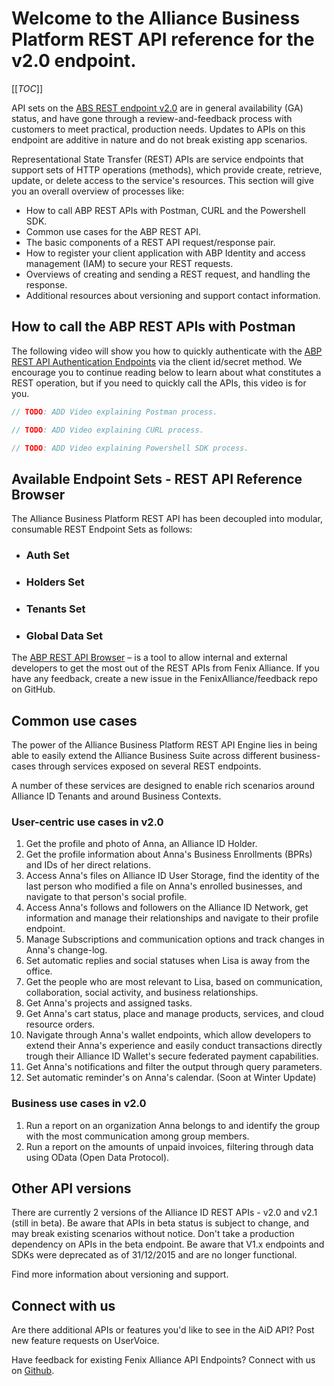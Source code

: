 # Welcome to the Alliance Business Platform REST API reference for the v2.0 endpoint.

[[_TOC_]]

API sets on the <a href="https://absuite.net/api/v2/documentation/index.html" target="_blank">ABS REST endpoint v2.0</a>
 are in general availability \(GA\) status, and have gone through a review-and-feedback process with customers to meet practical, production needs. Updates to APIs on this endpoint are additive in nature and do not break existing app scenarios.


Representational State Transfer (REST) APIs are service endpoints that support sets of HTTP operations (methods), which provide create, retrieve, update, or delete access to the service's resources. This section will give you an overall overview of processes like:

- How to call ABP REST APIs with Postman, CURL and the Powershell SDK.
- Common use cases for the ABP REST API.
- The basic components of a REST API request/response pair.
- How to register your client application with ABP Identity and access management (IAM) to secure your REST requests.
- Overviews of creating and sending a REST request, and handling the response.
- Additional resources about versioning and support contact information.

## How to call the ABP REST APIs with Postman
The following video will show you how to quickly authenticate with the [ABP REST API Authentication Endpoints](https://fenixalliance.com.co/api/v2/documentation) via the client id/secret method. We encourage you to continue reading below to learn about what constitutes a REST operation, but if you need to quickly call the APIs, this video is for you.

```javascript
// TODO: ADD Video explaining Postman process.
```
```javascript
// TODO: ADD Video explaining CURL process.
```
```javascript
// TODO: ADD Video explaining Powershell SDK process.
```

## Available Endpoint Sets - REST API Reference Browser 

The Alliance Business Platform REST API has been decoupled into modular, consumable REST Endpoint Sets as follows:

- ### Auth Set
- ### Holders Set
- ### Tenants Set
- ### Global Data Set

The [ABP REST API Browser](https://absuite.net/api/v2/documentation) – is a tool to allow internal and external developers to get the most out of the REST APIs from Fenix Alliance. If you have any feedback, create a new issue in the FenixAlliance/feedback repo on GitHub.


## Common use cases 

The power of the Alliance Business Platform REST API Engine lies in being able to easily extend the Alliance Business Suite across different business-cases through services exposed on several REST endpoints.

A number of these services are designed to enable rich scenarios around Alliance ID Tenants and around Business Contexts.

### User-centric use cases in v2.0

1. Get the profile and photo of Anna, an Alliance ID Holder.
1. Get the profile information about Anna's Business Enrollments \(BPRs\) and IDs of her direct relations.
1. Access Anna's files on Alliance ID User Storage, find the identity of the last person who modified a file on Anna's enrolled businesses, and navigate to that person's social profile.
1. Access Anna's follows and followers on the Alliance ID Network, get information and manage their relationships and navigate to their profile endpoint.
1. Manage Subscriptions and communication options and track changes in Anna's change-log.
1. Set automatic replies and social statuses when Lisa is away from the office.
1. Get the people who are most relevant to Lisa, based on communication, collaboration, social activity, and business relationships.
1. Get Anna's projects and assigned tasks.
1. Get Anna's cart status, place and manage products, services, and cloud resource orders.
1. Navigate through Anna's wallet endpoints, which allow developers to extend their Anna's experience and easily conduct transactions directly trough their Alliance ID Wallet's secure federated payment capabilities.
1. Get Anna's notifications and filter the output through query parameters.
1. Set automatic reminder's on Anna's calendar. \(Soon at Winter Update\)

### Business use cases in v2.0

1. Run a report on an organization Anna belongs to and identify the group with the most communication among group members.
1. Run a report on the amounts of unpaid invoices, filtering through data using OData (Open Data Protocol).

## Other API versions

There are currently 2 versions of the Alliance ID REST APIs - v2.0 and v2.1 \(still in beta\). Be aware that APIs in beta status is subject to change, and may break existing scenarios without notice. Don't take a production dependency on APIs in the beta endpoint. Be aware that V1.x endpoints and SDKs were deprecated as of 31/12/2015  and are no longer functional.

Find more information about versioning and support.

## Connect with us

Are there additional APIs or features you'd like to see in the AiD API? Post new feature requests on UserVoice.

Have feedback for existing Fenix Alliance API Endpoints? Connect with us on [Github](https://github.com/fenixalliance).

